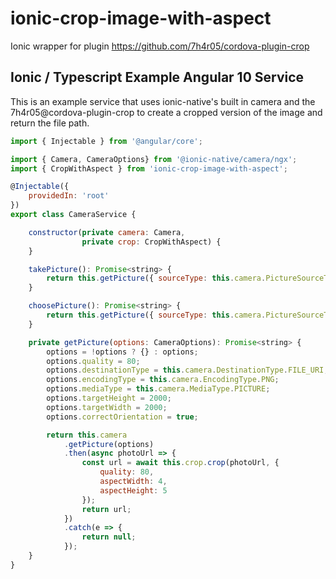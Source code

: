 # ionic-crop-image-with-aspect

Ionic wrapper for plugin https://github.com/7h4r05/cordova-plugin-crop



## Ionic / Typescript Example Angular 10 Service


This is an example service that uses ionic-native's built in camera and the 7h4r05@cordova-plugin-crop to create a cropped version of the image and return the file path. 

```js
import { Injectable } from '@angular/core';

import { Camera, CameraOptions} from '@ionic-native/camera/ngx';
import { CropWithAspect } from 'ionic-crop-image-with-aspect';

@Injectable({
    providedIn: 'root'
})
export class CameraService {

    constructor(private camera: Camera,
                private crop: CropWithAspect) {
    }

    takePicture(): Promise<string> {
        return this.getPicture({ sourceType: this.camera.PictureSourceType.CAMERA });
    }

    choosePicture(): Promise<string> {
        return this.getPicture({ sourceType: this.camera.PictureSourceType.SAVEDPHOTOALBUM });
    }

    private getPicture(options: CameraOptions): Promise<string> {
        options = !options ? {} : options;
        options.quality = 80;
        options.destinationType = this.camera.DestinationType.FILE_URI;
        options.encodingType = this.camera.EncodingType.PNG;
        options.mediaType = this.camera.MediaType.PICTURE;
        options.targetHeight = 2000;
        options.targetWidth = 2000;
        options.correctOrientation = true;

        return this.camera
            .getPicture(options)
            .then(async photoUrl => {
                const url = await this.crop.crop(photoUrl, {
                    quality: 80,
                    aspectWidth: 4,
                    aspectHeight: 5
                });
                return url;
            })
            .catch(e => {
                return null;
            });
    }
}

```

